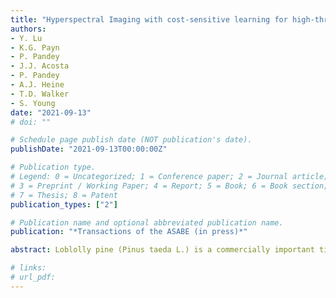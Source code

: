 ```yaml
---
title: "Hyperspectral Imaging with cost-sensitive learning for high-throughput screening OF loblolly pine (Pinus Taeda L.) seedling for freeze tolerance"
authors: 
- Y. Lu 
- K.G. Payn 
- P. Pandey
- J.J. Acosta
- P. Pandey
- A.J. Heine 
- T.D. Walker
- S. Young
date: "2021-09-13"
# doi: ""

# Schedule page publish date (NOT publication's date).
publishDate: "2021-09-13T00:00:00Z"

# Publication type.
# Legend: 0 = Uncategorized; 1 = Conference paper; 2 = Journal article;
# 3 = Preprint / Working Paper; 4 = Report; 5 = Book; 6 = Book section;
# 7 = Thesis; 8 = Patent
publication_types: ["2"]

# Publication name and optional abbreviated publication name.
publication: "*Transactions of the ASABE (in press)*"

abstract: Loblolly pine (Pinus taeda L.) is a commercially important timber species planted across a wide temperature gradient in the southeastern United States. Ensuring the planting stock is suitably adapted to the growing environment is critical to achieve high productivity and survival. Long term field studies, although considered the most reliable method for assessing cold hardiness of loblolly pine, are extremely resource intensive and time consuming. The development of a high-throughput screening tool to characterize and classify freeze tolerance among different genetic entries of seedlings will facilitate the accurate deployment of highly productive and well-adapted families across the landscape. This study presents a novel approach using hyperspectral imaging to screen loblolly pine seedlings for freeze tolerance. A diverse population of 1549 seedlings raised in the nursery were subjected to an artificial mid-winter freeze using a freeze chamber. A custom-assembled hyperspectral imaging system was used for in-situ scanning the seedlings before and periodically after the freeze event, followed by visual scoring of the frozen seedlings. A hyperspectral data processing pipeline was developed to segment individual pine seedlings and extract the spectral data. Examination of spectral features of the seedlings revealed reductions of chlorophylls and water concentrations in the freeze-susceptible plants. Since the majority of seedlings were freeze-stressed, leading to severely class imbalance of the hyperspectral data, a cost-sensitive learning technique that aims to optimize a class-specific cost matrix in classification schemes was proposed for modeling the imbalanced hyperspectral data, classifying the seedlings into healthy and stressed phenotypes. Cost optimization was effective for boosting the classification accuracy compared to regular modeling that assigns equal costs to individual classes. Full-spectrum, cost-optimized support vector machine (SVM) models achieved the geometric classification accuracies of 75-78% before and within 10 days after the freeze event, and of up to 96% for the seedlings 41 days after the freeze even. The top portion of seedlings was more indicative of freeze events than middle and bottom portions, leading to better classification accuracies. Further, variable selection enabled significant reductions of wavelengths while achieving even better accuracies of up to 97% than full-spectrum SVM modeling. This study demonstrates that hyperspectral imaging will provide tree breeders with a valuable tool that offers improved efficiency and objectivity in characterizing and screening of freeze tolerance for loblolly pine.

# links:
# url_pdf: 
---
```

